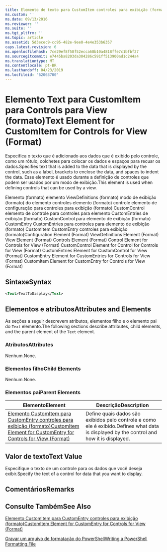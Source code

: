 ```yaml
---
title: Elemento de texto para CustomItem controles para exibição (formato) | Microsoft Docs
ms.custom: ''
ms.date: 09/13/2016
ms.reviewer: ''
ms.suite: ''
ms.tgt_pltfrm: ''
ms.topic: article
ms.assetid: 5d3ecec9-cc95-482e-9ee0-4e4e353b6357
caps.latest.revision: 6
ms.openlocfilehash: 7ce29ef8f58f52ecca68b10a4818ffe7c1bfbf27
ms.sourcegitcommit: e7445ba8203da304286c591ff513900ad1c244a4
ms.translationtype: MT
ms.contentlocale: pt-BR
ms.lasthandoff: 04/23/2019
ms.locfileid: "62063700"
---
```

# <a name="text-element-for-customitem-for-controls-for-view-format"></a><span data-ttu-id="54f43-102">Elemento Text para CustomItem para Controls para View (formato)</span><span class="sxs-lookup"><span data-stu-id="54f43-102">Text Element for CustomItem for Controls for View (Format)</span></span>

<span data-ttu-id="54f43-103">Especifica o texto que é adicionado aos dados que é exibido pelo controle, como um rótulo, colchetes para colocar os dados e espaços para recuar os dados.</span><span class="sxs-lookup"><span data-stu-id="54f43-103">Specifies text that is added to the data that is displayed by the control, such as a label, brackets to enclose the data, and spaces to indent the data.</span></span> <span data-ttu-id="54f43-104">Esse elemento é usado durante a definição de controles que podem ser usados por um modo de exibição.</span><span class="sxs-lookup"><span data-stu-id="54f43-104">This element is used when defining controls that can be used by a view.</span></span>

<span data-ttu-id="54f43-105">Elemento (formato) elemento ViewDefinitions (formato) modo de exibição (formato) do elemento controles elemento (formato) controle elemento de configuração para controles para exibição (formato) CustomControl elemento de controle para controles para elemento CustomEntries de exibição (formato) CustomControl para elemento de exibição (formato) CustomEntry CustomEntries para controles para elemento de exibição (formato) CustomItem CustomEntry controles para exibição (formato)</span><span class="sxs-lookup"><span data-stu-id="54f43-105">Configuration Element (Format) ViewDefinitions Element (Format) View Element (Format) Controls Element (Format) Control Element for Controls for View (Format) CustomControl Element for Control for Controls for View (Format) CustomEntries Element for CustomControl for View (Format) CustomEntry Element for CustomEntries for Controls for View (Format) CustomItem Element for CustomEntry for Controls for View (Format)</span></span>

## <a name="syntax"></a><span data-ttu-id="54f43-106">Sintaxe</span><span class="sxs-lookup"><span data-stu-id="54f43-106">Syntax</span></span>

```xml
<Text>TextToDisplay</Text>
```

## <a name="attributes-and-elements"></a><span data-ttu-id="54f43-107">Elementos e atributos</span><span class="sxs-lookup"><span data-stu-id="54f43-107">Attributes and Elements</span></span>

<span data-ttu-id="54f43-108">As seções a seguir descrevem atributos, elementos filho e o elemento pai do `Text` elemento.</span><span class="sxs-lookup"><span data-stu-id="54f43-108">The following sections describe attributes, child elements, and the parent element of the `Text` element.</span></span>

### <a name="attributes"></a><span data-ttu-id="54f43-109">Atributos</span><span class="sxs-lookup"><span data-stu-id="54f43-109">Attributes</span></span>

<span data-ttu-id="54f43-110">Nenhum.</span><span class="sxs-lookup"><span data-stu-id="54f43-110">None.</span></span>

### <a name="child-elements"></a><span data-ttu-id="54f43-111">Elementos filho</span><span class="sxs-lookup"><span data-stu-id="54f43-111">Child Elements</span></span>

<span data-ttu-id="54f43-112">Nenhum.</span><span class="sxs-lookup"><span data-stu-id="54f43-112">None.</span></span>

### <a name="parent-elements"></a><span data-ttu-id="54f43-113">Elementos pai</span><span class="sxs-lookup"><span data-stu-id="54f43-113">Parent Elements</span></span>

|<span data-ttu-id="54f43-114">Elemento</span><span class="sxs-lookup"><span data-stu-id="54f43-114">Element</span></span>|<span data-ttu-id="54f43-115">Descrição</span><span class="sxs-lookup"><span data-stu-id="54f43-115">Description</span></span>|
|-------------|-----------------|
|[<span data-ttu-id="54f43-116">Elemento CustomItem para CustomEntry controles para exibição (formato)</span><span class="sxs-lookup"><span data-stu-id="54f43-116">CustomItem Element for CustomEntry for Controls for View (Format)</span></span>](./customitem-element-for-customentry-for-controls-for-view-format.md)|<span data-ttu-id="54f43-117">Define quais dados são exibidos pelo controle e como ele é exibido.</span><span class="sxs-lookup"><span data-stu-id="54f43-117">Defines what data is displayed by the control and how it is displayed.</span></span>|

## <a name="text-value"></a><span data-ttu-id="54f43-118">Valor de texto</span><span class="sxs-lookup"><span data-stu-id="54f43-118">Text Value</span></span>

<span data-ttu-id="54f43-119">Especifique o texto de um controle para os dados que você deseja exibir.</span><span class="sxs-lookup"><span data-stu-id="54f43-119">Specify the text of a control for data that you want to display.</span></span>

## <a name="remarks"></a><span data-ttu-id="54f43-120">Comentários</span><span class="sxs-lookup"><span data-stu-id="54f43-120">Remarks</span></span>

## <a name="see-also"></a><span data-ttu-id="54f43-121">Consulte Também</span><span class="sxs-lookup"><span data-stu-id="54f43-121">See Also</span></span>

[<span data-ttu-id="54f43-122">Elemento CustomItem para CustomEntry controles para exibição (formato)</span><span class="sxs-lookup"><span data-stu-id="54f43-122">CustomItem Element for CustomEntry for Controls for View (Format)</span></span>](./customitem-element-for-customentry-for-controls-for-view-format.md)

[<span data-ttu-id="54f43-123">Gravar um arquivo de formatação do PowerShell</span><span class="sxs-lookup"><span data-stu-id="54f43-123">Writing a PowerShell Formatting File</span></span>](./writing-a-powershell-formatting-file.md)
